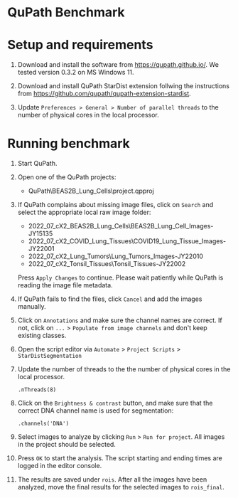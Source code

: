 QuPath Benchmark <!-- omit in toc -->
======================

Setup and requirements
======================
1. Download and install the software from https://qupath.github.io/.
   We tested version 0.3.2 on MS Windows 11.

2. Download and install QuPath StarDist extension follwing the instructions
   from https://github.com/qupath/qupath-extension-stardist.

3. Update `Preferences > General > Number of parallel threads` to 
   the number of physical cores in the local processor.

Running benchmark
=================
1. Start QuPath.

2. Open one of the QuPath projects:
   * QuPath\BEAS2B_Lung_Cells\project.qpproj

3. If QuPath complains about missing image files, click on `Search` and select
   the appropriate local raw image folder:
   * 2022_07_cX2_BEAS2B_Lung_Cells\BEAS2B_Lung_Cell_Images-JY15135
   * 2022_07_cX2_COVID_Lung_Tissues\COVID19_Lung_Tissue_Images-JY22001
   * 2022_07_cX2_Lung_Tumors\Lung_Tumors_Images-JY22010
   * 2022_07_cX2_Tonsil_Tissues\Tonsil_Tissues-JY22002
   
   Press `Apply Changes` to continue. Please wait patiently while QuPath is
   reading the image file metadata.

4. If QuPath fails to find the files, click `Cancel` and add the images manually.

5. Click on `Annotations` and make sure the channel names are correct. If not,
   click on `...` > `Populate from image channels` and don't keep existing 
   classes.

6. Open the script editor via `Automate` > `Project Scripts` >
   `StarDistSegmentation`

7. Update the number of threads to the the number of physical cores 
   in the local processor.
   ```
   .nThreads(8)
   ``` 

8. Click on the `Brightness & contrast` button, and make sure that
   the correct DNA channel name is used for segmentation:
   ```
   .channels('DNA') 
   ```

9.  Select images to analyze by clicking `Run` > `Run for project`.
   All images in the project should be selected.

11. Press `OK` to start the analysis. The script starting and ending times are
    logged in the editor console.

12. The results are saved under `rois`. After all the images have been analyzed,
    move the final results for the selected images to `rois_final`.